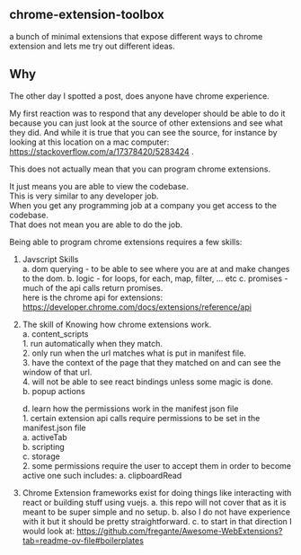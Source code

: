 ## chrome-extension-toolbox
a bunch of minimal extensions that expose different ways to chrome extension and lets me try out different ideas.

## Why
The other day I spotted a post, does anyone have chrome experience.

My first reaction was to respond that any developer should be able to do it because you can just look at the source of other extensions and see what they did. And while it is true that you can see the source, for instance by looking at this location on a mac computer: https://stackoverflow.com/a/17378420/5283424 .

This does not actually mean that you can program chrome extensions.

It just means you are able to view the codebase.  
This is very similar to any developer job.  
When you get any programming job at a company you get access to the codebase.  
That does not mean you are able to do the job.

Being able to program chrome extensions requires a few skills:
1. Javscript Skills  
   a. dom querying - to be able to see where you are at and make changes to the dom.
   b. logic - for loops, for each,  map, filter, ... etc
   c. promises - much of the api calls return promises.  
here is the chrome api for extensions: https://developer.chrome.com/docs/extensions/reference/api
2. The skill of Knowing how chrome extensions work.  
   a. content_scripts  
       1. run automatically when they match.  
       2. only run when the url matches what is put in manifest file.  
       3. have the context of the page that they matched on and can see the window of that url.  
       4. will not be able to see react bindings unless some magic is done.  
   b. popup actions
   
   d. learn how the permissions work in the manifest json file  
       1. certain extension api calls require permissions to be set in the manifest.json file  
           a. activeTab  
           b. scripting  
           c. storage  
       2. some permissions require the user to accept them in order to become active one such includes:
           a. clipboardRead  

3. Chrome Extension frameworks exist for doing things like interacting with react or building stuff using vuejs.
   a. this repo will not cover that as it is meant to be super simple and no setup.
   b. also I do not have experience with it but it should be pretty straightforward. 
   c. to start in that direction I would look at: https://github.com/fregante/Awesome-WebExtensions?tab=readme-ov-file#boilerplates

